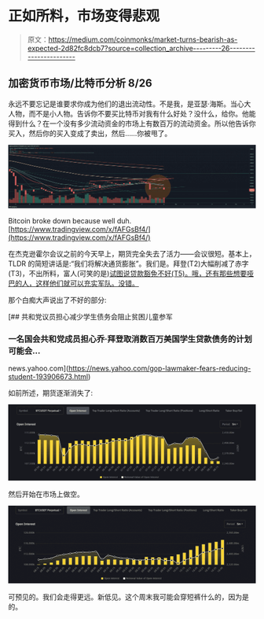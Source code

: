 # 正如所料，市场变得悲观

> 原文：<https://medium.com/coinmonks/market-turns-bearish-as-expected-2d82fc8dcb7?source=collection_archive---------26----------------------->

## 加密货币市场/比特币分析 8/26

永远不要忘记是谁要求你成为他们的退出流动性。不是我，是亚瑟·海斯。当心大人物，而不是小人物。告诉你不要买比特币对我有什么好处？没什么，给你。他能得到什么？在一个没有多少流动资金的市场上有数百万的流动资金。所以他告诉你买入，然后你的买入变成了卖出，然后……你被甩了。

![](img/edfaaa971d68d1a1d39b008576bc9335.png)

Bitcoin broke down because well duh. [https://www.tradingview.com/x/fAFGsBf4/](https://www.tradingview.com/x/fAFGsBf4/)

在杰克逊霍尔会议之前的今天早上，期货完全失去了活力——会议很短。基本上，TLDR 的简短讲话是:“我们将解决通货膨胀”。我们是。拜登(T2)大幅削减了赤字(T3)，不出所料，富人(可笑的是)[试图说贷款豁免不好(T5)。哦，还有那些想要哑巴的人，这样他们就可以充实军队。没错。](https://www.vanityfair.com/news/2022/08/donald-trump-jr-student-loans)

那个白痴大声说出了不好的部分:

[](https://news.yahoo.com/gop-lawmaker-fears-reducing-student-193906673.html) [## 共和党议员担心减少学生债务会阻止贫困儿童参军

### 一名国会共和党成员担心乔·拜登取消数百万美国学生贷款债务的计划可能会…

news.yahoo.com](https://news.yahoo.com/gop-lawmaker-fears-reducing-student-193906673.html) 

如前所述，期货逐渐消失了:

![](img/cf263e604ce859ea68282f35911d05dd.png)

然后开始在市场上做空。

![](img/0997f6a952e98c244370e03c091a1153.png)

可预见的。我们会走得更远。新低见。这个周末我可能会穿短裤什么的，因为是的。